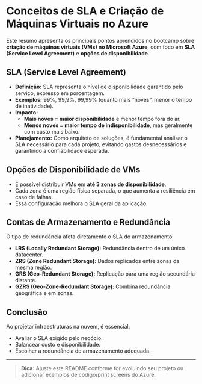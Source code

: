 # Conceitos de SLA e Criação de Máquinas Virtuais no Azure

Este resumo apresenta os principais pontos aprendidos no bootcamp sobre **criação de máquinas virtuais (VMs) no Microsoft Azure**, com foco em **SLA (Service Level Agreement)** e **opções de disponibilidade**.

## SLA (Service Level Agreement)

- **Definição:** SLA representa o nível de disponibilidade garantido pelo serviço, expresso em porcentagem.  
- **Exemplos:** 99%, 99,9%, 99,99% (quanto mais “noves”, menor o tempo de inatividade).  
- **Impacto:**  
  - **Mais noves = maior disponibilidade** e menor tempo fora do ar.  
  - **Menos noves = maior tempo de indisponibilidade**, mas geralmente com custo mais baixo.  
- **Planejamento:** Como arquiteto de soluções, é fundamental analisar o SLA necessário para cada projeto, evitando gastos desnecessários e garantindo a confiabilidade esperada.

## Opções de Disponibilidade de VMs

- É possível distribuir VMs em **até 3 zonas de disponibilidade**.  
- Cada zona é uma região física separada, o que aumenta a resiliência em caso de falhas.  
- Essa configuração melhora o SLA geral da aplicação.

## Contas de Armazenamento e Redundância

O tipo de redundância afeta diretamente o SLA do armazenamento:

- **LRS (Locally Redundant Storage):** Redundância dentro de um único datacenter.  
- **ZRS (Zone Redundant Storage):** Dados replicados entre zonas da mesma região.  
- **GRS (Geo-Redundant Storage):** Replicação para uma região secundária distante.  
- **GZRS (Geo-Zone-Redundant Storage):** Combina redundância geográfica e em zonas.

## Conclusão

Ao projetar infraestruturas na nuvem, é essencial:
- Avaliar o SLA exigido pelo negócio.  
- Balancear custo e disponibilidade.  
- Escolher a redundância de armazenamento adequada.

---

> **Dica:** Ajuste este README conforme for evoluindo seu projeto ou adicionar exemplos de código/print screens do Azure.
